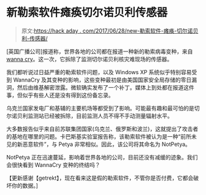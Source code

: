 # 新勒索软件瘫痪切尔诺贝利传感器

> 原文:[https://hack aday . com/2017/06/28/new-勒索软件-瘫痪-切尔诺贝利-传感器/](https://hackaday.com/2017/06/28/new-ransomware-crippling-chernobyl-sensors/)

[英国广播公司]报道称，世界各地的公司都在报道一种新的勒索病毒变种，来自[wanna cry](http://hackaday.com/2017/05/12/massive-cyber-attack-cripples-multiple-uk-hospitals/)。这一次，它拆除了监测切尔诺贝利核灾难现场的传感器。

我们都听说过日益严重的勒索软件问题，以及 Windows XP 系统似乎特别容易受到 WannaCry 及其变种的影响，这些变种最初是由美国国家安全局存储的零日漏洞，然后由维基解密泄露。微软确实发布了一个补丁。媒体上到处都在报道这件事，但似乎有些人还是没有得到这份备忘录。

乌克兰国家发电厂和基辅的主要机场等都受到了影响。可能最有趣和最可怕的是切尔诺贝利监测站已经被拆除，目前监测人员不得不手动测量辐射水平。

大多数报告似乎来自前苏联集团国家(乌克兰、俄罗斯和波兰)，这就提出了攻击者的基地在哪里的问题。卡巴斯基实验室报告称，该勒索软件被认为是一种“前所未见的新恶意软件”，与 Petya 非常相似。因此，该公司将其命名为 NotPetya。

NotPetya 正在迅速蔓延，影响着世界各地的公司，目前还没有减缓的迹象。我们会很快看到 WannaCry 变种的终结吗？

【更新感谢【getrekt】，现在看来这是假的勒索软件，不管你是否付费，它都会破坏你的数据。]